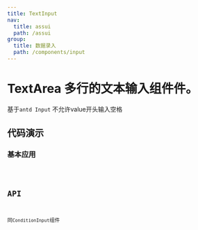 ```yaml
---
title: TextInput
nav:
  title: assui
  path: /assui
group:
  title: 数据录入
  path: /components/input
---
```


# TextArea 多行的文本输入组件件。
基于`antd Input` 不允许value开头输入空格


## 代码演示
### 基本应用
<code hideActions='["CSB", "EXTERNAL"]' src="./demo/Index.jsx" />

## API
同`ConditionInput`组件

